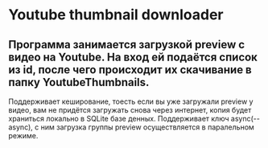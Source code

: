 # Youtube thumbnail downloader
Программа занимается загрузкой preview c видео на Youtube.
На вход ей подаётся список из id, после чего происходит их скачивание в папку YoutubeThumbnails.
---

Поддерживает кеширование, тоесть если вы уже загружали preview у видео, вам не придётся загружать снова через интернет, копия будет храниться локально в SQLite базе денных.
Поддерживает ключ async(--async), с ним загрузка группы preview осуществляется в паралельном режиме.

